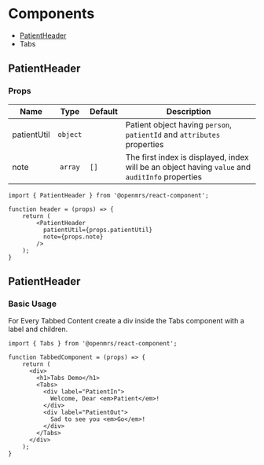 # Components
- [PatientHeader](https://github.com/openmrs/openmrs-react-components/tree/OEUI_183/src/components#patientheader)
- Tabs


## PatientHeader

### Props


| Name |Type | Default | Description  |
| ------------- |:-------------:| --- | ---- |
| patientUtil|`object`|  |  Patient object having `person`, `patientId` and `attributes` properties |
| note | `array` | `[]` | The first index is displayed, index will be an object having `value` and `auditInfo` properties|


```
import { PatientHeader } from '@openmrs/react-component';

function header = (props) => {
    return (
        <PatientHeader
          patientUtil={props.patientUtil}
          note={props.note}
        />
    );
}
```

## PatientHeader

### Basic Usage

For Every Tabbed Content create a div inside the Tabs component with a label and children.

```
import { Tabs } from '@openmrs/react-component';

function TabbedComponent = (props) => {
    return (
      <div>
        <h1>Tabs Demo</h1>
        <Tabs>
          <div label="PatientIn">
            Welcome, Dear <em>Patient</em>!
          </div>
          <div label="PatientOut">
            Sad to see you <em>Go</em>!
          </div>
        </Tabs>
      </div>
    );
}
```